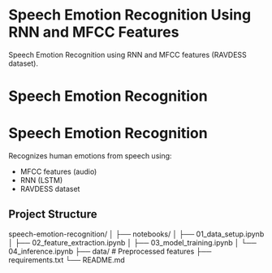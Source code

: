 # Speech Emotion Recognition Using RNN and MFCC Features
Speech Emotion Recognition using RNN and MFCC features (RAVDESS dataset).
# Speech Emotion Recognition

# Speech Emotion Recognition

Recognizes human emotions from speech using:
- MFCC features (audio)
- RNN (LSTM)
- RAVDESS dataset

## Project Structure

speech-emotion-recognition/
│
├── notebooks/
│ ├── 01_data_setup.ipynb
│ ├── 02_feature_extraction.ipynb
│ ├── 03_model_training.ipynb
│ └── 04_inference.ipynb
├── data/ # Preprocessed features
├── requirements.txt
└── README.md
